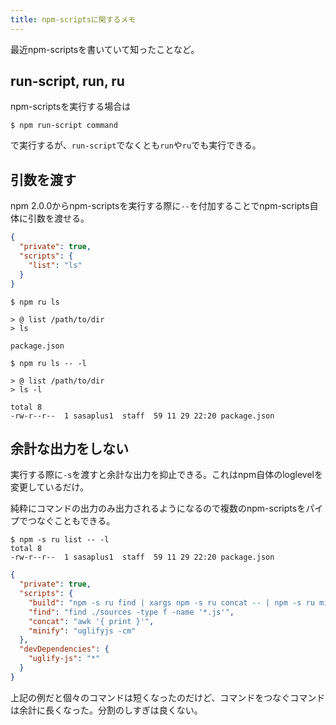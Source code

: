 ```yaml
---
title: npm-scriptsに関するメモ
---
```

最近npm-scriptsを書いていて知ったことなど。

## run-script, run, ru

npm-scriptsを実行する場合は

```console
$ npm run-script command
```

で実行するが、`run-script`でなくとも`run`や`ru`でも実行できる。

## 引数を渡す

npm 2.0.0からnpm-scriptsを実行する際に`--`を付加することでnpm-scripts自体に引数を渡せる。

```json
{
  "private": true,
  "scripts": {
    "list": "ls"
  }
}
```

```console
$ npm ru ls

> @ list /path/to/dir
> ls

package.json
```

```console
$ npm ru ls -- -l

> @ list /path/to/dir
> ls -l

total 8
-rw-r--r--  1 sasaplus1  staff  59 11 29 22:20 package.json
```

## 余計な出力をしない

実行する際に`-s`を渡すと余計な出力を抑止できる。これはnpm自体のloglevelを変更しているだけ。

純粋にコマンドの出力のみ出力されるようになるので複数のnpm-scriptsをパイプでつなぐこともできる。

```
$ npm -s ru list -- -l
total 8
-rw-r--r--  1 sasaplus1  staff  59 11 29 22:20 package.json
```

```json
{
  "private": true,
  "scripts": {
    "build": "npm -s ru find | xargs npm -s ru concat -- | npm -s ru minify > index.min.js",
    "find": "find ./sources -type f -name '*.js'",
    "concat": "awk '{ print }'",
    "minify": "uglifyjs -cm"
  },
  "devDependencies": {
    "uglify-js": "*"
  }
}
```

上記の例だと個々のコマンドは短くなったのだけど、コマンドをつなぐコマンドは余計に長くなった。分割のしすぎは良くない。
